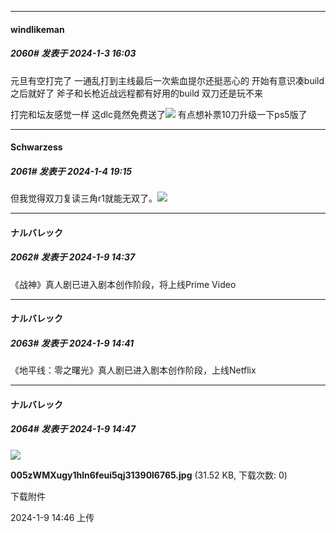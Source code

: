 
*****

####  windlikeman  
##### 2060#       发表于 2024-1-3 16:03

元旦有空打完了 一通乱打到主线最后一次紫血提尔还挺恶心的 开始有意识凑build之后就好了 斧子和长枪近战远程都有好用的build 双刀还是玩不来

打完和坛友感觉一样 这dlc竟然免费送了<img src="https://static.saraba1st.com/image/smiley/face2017/068.png" referrerpolicy="no-referrer"> 有点想补票10刀升级一下ps5版了


*****

####  Schwarzess  
##### 2061#       发表于 2024-1-4 19:15

但我觉得双刀复读三角r1就能无双了。<img src="https://static.saraba1st.com/image/smiley/face2017/067.png" referrerpolicy="no-referrer">

*****

####  ナルバレック  
##### 2062#       发表于 2024-1-9 14:37

《战神》真人剧已进入剧本创作阶段，将上线Prime Video

*****

####  ナルバレック  
##### 2063#       发表于 2024-1-9 14:41

《地平线：零之曙光》真人剧已进入剧本创作阶段，上线Netflix


*****

####  ナルバレック  
##### 2064#       发表于 2024-1-9 14:47

<img src="https://img.saraba1st.com/forum/202401/09/144652p35d58mfccddqwnq.jpg" referrerpolicy="no-referrer">

<strong>005zWMXugy1hln6feui5qj31390l6765.jpg</strong> (31.52 KB, 下载次数: 0)

下载附件

2024-1-9 14:46 上传


